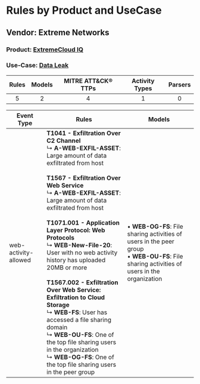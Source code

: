 Rules by Product and UseCase
============================
Vendor: Extreme Networks
------------------------
### Product: [ExtremeCloud IQ](../ds_extreme_networks_extremecloud_iq.md)
### Use-Case: [Data Leak](../../../../UseCases/uc_data_leak.md)

| Rules | Models | MITRE ATT&CK® TTPs | Activity Types | Parsers |
|:-----:|:------:|:------------------:|:--------------:|:-------:|
|   5   |   2    |         4          |       1        |    0    |

| Event Type    | Rules    | Models    |
| ---- | ---- | ---- |
| web-activity-allowed | <b>T1041 - Exfiltration Over C2 Channel</b><br> ↳ <b>A-WEB-EXFIL-ASSET</b>: Large amount of data exfiltrated from host<br><br><b>T1567 - Exfiltration Over Web Service</b><br> ↳ <b>A-WEB-EXFIL-ASSET</b>: Large amount of data exfiltrated from host<br><br><b>T1071.001 - Application Layer Protocol: Web Protocols</b><br> ↳ <b>WEB-New-File-20</b>: User with no web activity history has uploaded 20MB or more<br><br><b>T1567.002 - Exfiltration Over Web Service: Exfiltration to Cloud Storage</b><br> ↳ <b>WEB-FS</b>: User has accessed a file sharing domain<br> ↳ <b>WEB-OU-FS</b>: One of the top file sharing users in the organization<br> ↳ <b>WEB-OG-FS</b>: One of the top file sharing users in the peer group |  • <b>WEB-OG-FS</b>: File sharing activities of users in the peer group<br> • <b>WEB-OU-FS</b>: File sharing activities of users in the organization |